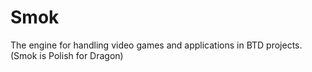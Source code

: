 # Smok
The engine for handling video games and applications in BTD projects. (Smok is Polish for Dragon)
